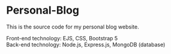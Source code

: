 # Personal-Blog
This is the source code for my personal blog website.  

Front-end technology: EJS, CSS, Bootstrap 5  
Back-end technology: Node.js, Express.js, MongoDB (database)  
